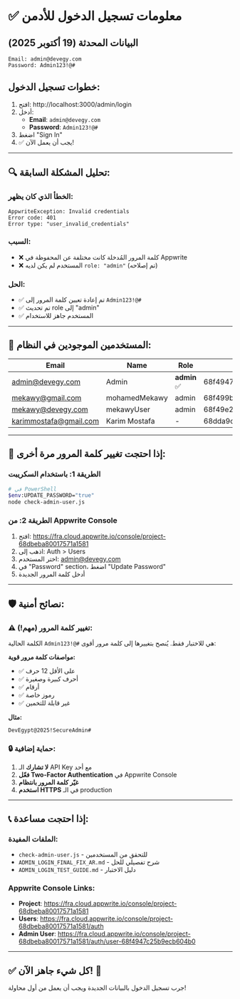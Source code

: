 # ✅ معلومات تسجيل الدخول للأدمن

## البيانات المحدثة (19 أكتوبر 2025)

```
Email: admin@devegy.com
Password: Admin123!@#
```

## خطوات تسجيل الدخول:

1. افتح: http://localhost:3000/admin/login
2. أدخل:
   - **Email**: `admin@devegy.com`
   - **Password**: `Admin123!@#`
3. اضغط "Sign In"
4. ✅ يجب أن يعمل الآن!

---

## 🔍 تحليل المشكلة السابقة:

### الخطأ الذي كان يظهر:
```
AppwriteException: Invalid credentials
Error code: 401
Error type: "user_invalid_credentials"
```

### السبب:
- ❌ كلمة المرور المُدخلة كانت مختلفة عن المحفوظة في Appwrite
- ❌ المستخدم لم يكن لديه `role: "admin"` (تم إصلاحه)

### الحل:
- ✅ تم إعادة تعيين كلمة المرور إلى `Admin123!@#`
- ✅ تم تحديث role إلى "admin"
- ✅ المستخدم جاهز للاستخدام

---

## 👥 المستخدمين الموجودين في النظام:

| Email | Name | Role | User ID |
|-------|------|------|---------|
| admin@devegy.com | Admin | **admin** ✅ | 68f4947c25b9ecb604b0 |
| mekawy@gmail.com | mohamedMekawy | admin | 68f499b4000b13834e60 |
| mekawy@devegy.com | mekawyUser | admin | 68f49e2800324713409b |
| karimmostafa@gmail.com | Karim Mostafa | - | 68dda9ce003ddf3d1781 |

---

## 🔄 إذا احتجت تغيير كلمة المرور مرة أخرى:

### الطريقة 1: باستخدام السكريبت
```bash
# في PowerShell
$env:UPDATE_PASSWORD="true"
node check-admin-user.js
```

### الطريقة 2: من Appwrite Console
1. افتح: https://fra.cloud.appwrite.io/console/project-68dbeba80017571a1581
2. اذهب إلى: Auth > Users
3. اختر المستخدم: admin@devegy.com
4. في "Password" section، اضغط "Update Password"
5. أدخل كلمة المرور الجديدة

---

## 🛡️ نصائح أمنية:

### ⚠️ تغيير كلمة المرور (مهم!):
الكلمة الحالية `Admin123!@#` هي للاختبار فقط. يُنصح بتغييرها إلى كلمة مرور أقوى:

**مواصفات كلمة مرور قوية:**
- ✅ على الأقل 12 حرف
- ✅ أحرف كبيرة وصغيرة
- ✅ أرقام
- ✅ رموز خاصة
- ✅ غير قابلة للتخمين

**مثال:**
```
DevEgypt@2025!SecureAdmin#
```

### 🔒 حماية إضافية:
1. **لا تشارك** الـ API Key مع أحد
2. **فعّل Two-Factor Authentication** في Appwrite Console
3. **غيّر كلمة المرور بانتظام**
4. **استخدم HTTPS** في الـ production

---

## 📞 إذا احتجت مساعدة:

### الملفات المفيدة:
- `check-admin-user.js` - للتحقق من المستخدمين
- `ADMIN_LOGIN_FINAL_FIX_AR.md` - شرح تفصيلي للحل
- `ADMIN_LOGIN_TEST_GUIDE.md` - دليل الاختبار

### Appwrite Console Links:
- **Project**: https://fra.cloud.appwrite.io/console/project-68dbeba80017571a1581
- **Users**: https://fra.cloud.appwrite.io/console/project-68dbeba80017571a1581/auth
- **Admin User**: https://fra.cloud.appwrite.io/console/project-68dbeba80017571a1581/auth/user-68f4947c25b9ecb604b0

---

## ✅ كل شيء جاهز الآن! 🚀

جرب تسجيل الدخول بالبيانات الجديدة ويجب أن يعمل من أول محاولة!
